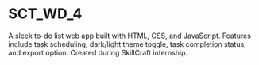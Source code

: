 # SCT_WD_4
A sleek to-do list web app built with HTML, CSS, and JavaScript. Features include task scheduling, dark/light theme toggle, task completion status, and export option. Created during SkillCraft internship.
